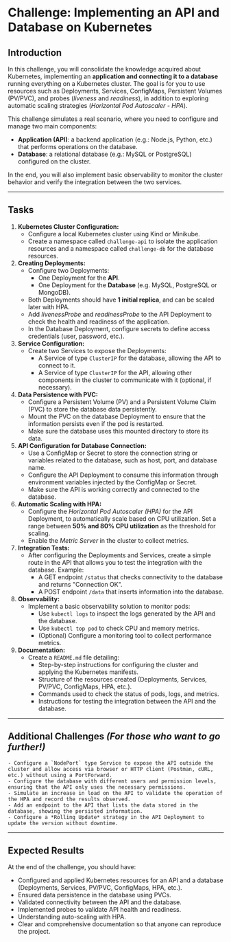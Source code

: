 # **Challenge: Implementing an API and Database on Kubernetes**

## **Introduction**

In this challenge, you will consolidate the knowledge acquired about Kubernetes, implementing an **application and connecting it to a database** running everything on a Kubernetes cluster. The goal is for you to use resources such as Deployments, Services, ConfigMaps, Persistent Volumes (PV/PVC), and probes (*liveness* and *readiness*), in addition to exploring automatic scaling strategies (*Horizontal Pod Autoscaler - HPA*).

This challenge simulates a real scenario, where you need to configure and manage two main components:

- **Application (API)**: a backend application (e.g.: Node.js, Python, etc.) that performs operations on the database.
- **Database**: a relational database (e.g.: MySQL or PostgreSQL) configured on the cluster.

In the end, you will also implement basic observability to monitor the cluster behavior and verify the integration between the two services.

---

## **Tasks**

1. **Kubernetes Cluster Configuration:**
    - Configure a local Kubernetes cluster using Kind or Minikube.
    - Create a namespace called `challenge-api` to isolate the application resources and a namespace called `challenge-db` for the database resources.
2. **Creating Deployments:**
    - Configure two Deployments:
        - One Deployment for the **API**.
        - One Deployment for the **Database** (e.g. MySQL, PostgreSQL or MongoDB).
    - Both Deployments should have **1 initial replica**, and can be scaled later with HPA.
    - Add *livenessProbe* and *readinessProbe* to the API Deployment to check the health and readiness of the application.
    - In the Database Deployment, configure secrets to define access credentials (user, password, etc.).
3. **Service Configuration:**
    - Create two Services to expose the Deployments:
        - A Service of type `ClusterIP` for the database, allowing the API to connect to it.
        - A Service of type `ClusterIP` for the API, allowing other components in the cluster to communicate with it (optional, if necessary).
4. **Data Persistence with PVC:**
    - Configure a Persistent Volume (PV) and a Persistent Volume Claim (PVC) to store the database data persistently.
    - Mount the PVC on the database Deployment to ensure that the information persists even if the pod is restarted.
    - Make sure the database uses this mounted directory to store its data.
5. **API Configuration for Database Connection:**
    - Use a ConfigMap or Secret to store the connection string or variables related to the database, such as host, port, and database name.
    - Configure the API Deployment to consume this information through environment variables injected by the ConfigMap or Secret.
    - Make sure the API is working correctly and connected to the database.
6. **Automatic Scaling with HPA:**
    - Configure the *Horizontal Pod Autoscaler (HPA)* for the API Deployment, to automatically scale based on CPU utilization. Set a range between **50% and 80% CPU utilization** as the threshold for scaling.
    - Enable the *Metric Server* in the cluster to collect metrics.
7. **Integration Tests:**
    - After configuring the Deployments and Services, create a simple route in the API that allows you to test the integration with the database. Example:
        - A GET endpoint `/status` that checks connectivity to the database and returns "Connection OK".
        - A POST endpoint `/data` that inserts information into the database.
8. **Observability:**
    - Implement a basic observability solution to monitor pods:
        - Use `kubectl logs` to inspect the logs generated by the API and the database.
        - Use `kubectl top pod` to check CPU and memory metrics.
        - (Optional) Configure a monitoring tool to collect performance metrics.
9. **Documentation:**
    - Create a `README.md` file detailing:
        - Step-by-step instructions for configuring the cluster and applying the Kubernetes manifests.
        - Structure of the resources created (Deployments, Services, PV/PVC, ConfigMaps, HPA, etc.).
        - Commands used to check the status of pods, logs, and metrics.
        - Instructions for testing the integration between the API and the database.

---

## **Additional Challenges** *(For those who want to go further!)*

    - Configure a `NodePort` type Service to expose the API outside the cluster and allow access via browser or HTTP client (Postman, cURL, etc.) without using a PortForward.
    - Configure the database with different users and permission levels, ensuring that the API only uses the necessary permissions.
    - Simulate an increase in load on the API to validate the operation of the HPA and record the results observed.
    - Add an endpoint to the API that lists the data stored in the database, showing the persisted information.
    - Configure a *Rolling Update* strategy in the API Deployment to update the version without downtime.

---

## **Expected Results**

At the end of the challenge, you should have:

- Configured and applied Kubernetes resources for an API and a database (Deployments, Services, PV/PVC, ConfigMaps, HPA, etc.).
- Ensured data persistence in the database using PVCs.
- Validated connectivity between the API and the database.
- Implemented probes to validate API health and readiness.
- Understanding auto-scaling with HPA.
- Clear and comprehensive documentation so that anyone can reproduce the project.
